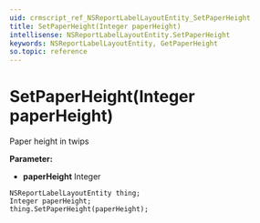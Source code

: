 ```yaml
---
uid: crmscript_ref_NSReportLabelLayoutEntity_SetPaperHeight
title: SetPaperHeight(Integer paperHeight)
intellisense: NSReportLabelLayoutEntity.SetPaperHeight
keywords: NSReportLabelLayoutEntity, GetPaperHeight
so.topic: reference
---
```


# SetPaperHeight(Integer paperHeight)

Paper height in twips

**Parameter:** 
* **paperHeight** Integer

```crmscript
NSReportLabelLayoutEntity thing;
Integer paperHeight;
thing.SetPaperHeight(paperHeight);
```

